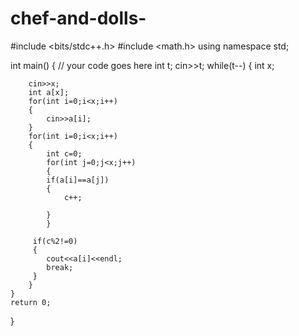 # chef-and-dolls-
#include <bits/stdc++.h>
#include <math.h>
using namespace std;

int main() {
	// your code goes here
	int t;
	cin>>t;
	while(t--)
	{
		int x;

		cin>>x;
		int a[x];
		for(int i=0;i<x;i++)
		{
			cin>>a[i];
		}
		for(int i=0;i<x;i++)
		{
			int c=0;
			for(int j=0;j<x;j++)
			{
            if(a[i]==a[j])
            {
            	c++;
            	
            }
			}
		
		 if(c%2!=0)
		 {
			cout<<a[i]<<endl;
			break;
		 }
	    }
    }
    return 0;
}
